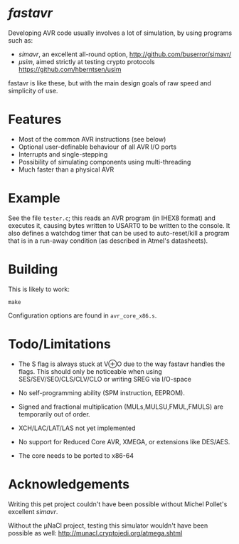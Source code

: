 *fastavr*
=======

Developing AVR code usually involves a lot of simulation, by using programs such as:

* _simavr_, an excellent all-round option, http://github.com/buserror/simavr/
* _μsim_, aimed strictly at testing crypto protocols https://github.com/hberntsen/usim
  
fastavr is like these, but with the main design goals of raw speed and simplicity of use.

Features
=========

* Most of the common AVR instructions (see below)
* Optional user-definable behaviour of all AVR I/O ports
* Interrupts and single-stepping
* Possibility of simulating components using multi-threading
* Much faster than a physical AVR

Example
=======

See the file `tester.c`; this reads an AVR program (in IHEX8 format) and executes it, causing bytes written to
USART0 to be written to the console. It also defines a watchdog timer that can be used to auto-reset/kill a program
that is in a run-away condition (as described in Atmel's datasheets).

Building
========

This is likely to work:
```
make
```

Configuration options are found in `avr_core_x86.s`.

Todo/Limitations
====
* The S flag is always stuck at V⊕O due to the way fastavr handles
the flags. This should only be noticeable when using SES/SEV/SEO/CLS/CLV/CLO
or writing SREG via I/O-space

* No self-programming ability (SPM instruction, EEPROM).

* Signed and fractional multiplication (MULs,MULSU,FMUL,FMULS) are temporarily out of order.

* XCH/LAC/LAT/LAS not yet implemented

* No support for Reduced Core AVR, XMEGA, or extensions like DES/AES.

* The core needs to be ported to x86-64

Acknowledgements
================

Writing this pet project couldn't have been possible without Michel Pollet's excellent _simavr_. 

Without the μNaCl project, testing this simulator wouldn't have been possible as well:
http://munacl.cryptojedi.org/atmega.shtml
